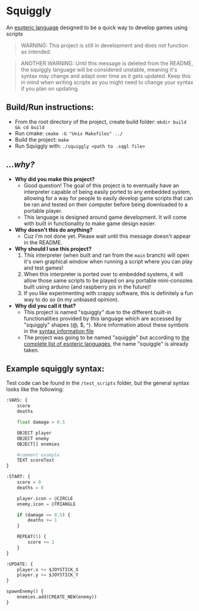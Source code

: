 # Squiggly

An [esoteric language](https://en.wikipedia.org/wiki/Esoteric_programming_language) designed to be a quick way to develop games using scripts

> WARNING: This project is still in development and does not function as intended.

> ANOTHER WARNING: Until this message is deleted from the README, the squiggly language will be considered unstable, meaning it's syntax may change and adapt over time as it gets updated. Keep this in mind when writing scripts as you might need to change your syntax if you plan on updating.

## Build/Run instructions:

* From the root directory of the project, create build folder: `mkdir build && cd build`
* Run cmake: `cmake -G "Unix Makefiles" ../`
* Build the project: `make`
* Run Squiggly with: `./squiggly <path to .sqgl file>`

## *...why?*

- **Why did you make this project?** 
    - Good question! The goal of this project is to eventually have an interpreter capable of being easily ported to any embedded system, allowing for a way for people to easily develop game scripts that can be ran and tested on their computer before being downloaded to a portable player.
    - This language is designed around game development. It will come with built in functionality to make game design easier.
- **Why doesn't this do anything?**
    - Cuz I'm not done yet. Please wait until this message doesn't appear in the README.
- **Why should I use this project?**
    1. This interpreter (when built and ran from the `main` branch) will open it's own graphical window when running a script where you can play and test games!
    2. When this interpreter is ported over to embedded systems, it will allow those same scripts to be played on any portable mini-consoles built using arduino (and raspberry pis in the future)!
    3. If you like experimenting with crappy software, this is definitely a fun way to do so (in my unbiased opinion).
- **Why did you call it that?**
    - This project is named "squiggly" due to the different built-in functionalities provided by this language which are accessed by "squiggly" shapes (@, $, ^). More information about these symbols in the [syntax information file](test_scripts/syntax.md)
    - The project was going to be named "squiggle" but according to [the complete list of esoteric languages](https://esolangs.org/wiki/Language_list), the name "squiggle" is already taken.

## Example squiggly syntax:

Test code can be found in the `/test_scripts` folder, but the general syntax looks like the following:

``` Python
:VARS: {
    score
    deaths

    float damage = 0.5

    OBJECT player
    OBJECT enemy
    OBJECT[] enemies

    #comment example
    TEXT scoreText
}

:START: {
    score = 0
    deaths = 0

    player.icon = @CIRCLE
    enemy.icon = @TRIANGLE

    if (damage == 0.5) {
        deaths += 1
    }

    REPEAT(5) {
        score += 1
    }
}

:UPDATE: {
	player.x += $JOYSTICK_X
	player.y += $JOYSTICK_Y
}

spawnEnemy() {
	enemies.add(CREATE_NEW(enemy))
}
```